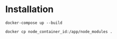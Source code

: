 # Installation

```
docker-compose up --build
```

```
docker cp node_container_id:/app/node_modules .
```

